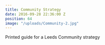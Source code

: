 ```yaml
---
title: Community Strategy
date: 2016-09-28 22:36:00 Z
position: 64
image: "/uploads/Community-2.jpg"
---
```


Printed guide for a Leeds Community strategy
